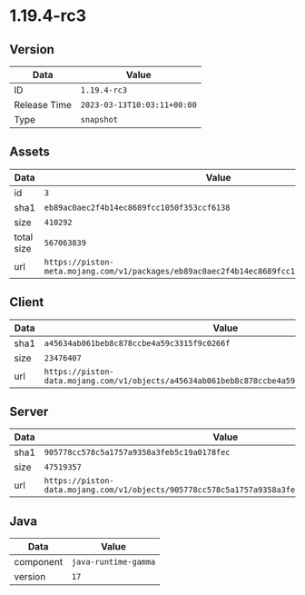 # 1.19.4-rc3

## Version

|**Data**        | **Value**                 |
|----------------|-------------------------|
| ID   | ```1.19.4-rc3```   |
| Release Time   | ```2023-03-13T10:03:11+00:00```   |
| Type   | ```snapshot```   |

## Assets

|**Data**        | **Value**                 |
|----------------|-------------------------|
| id   | ```3```   |
| sha1   | ```eb89ac0aec2f4b14ec8689fcc1050f353ccf6138```   |
| size   | ```410292```   |
| total size  | ```567063839```  |
| url       | ```https://piston-meta.mojang.com/v1/packages/eb89ac0aec2f4b14ec8689fcc1050f353ccf6138/3.json``` |

## Client

|**Data**        | **Value**                 |
|----------------|-------------------------|
| sha1   | ```a45634ab061beb8c878ccbe4a59c3315f9c0266f```   |
| size   | ```23476407```   |
| url       | ```https://piston-data.mojang.com/v1/objects/a45634ab061beb8c878ccbe4a59c3315f9c0266f/client.jar``` |

## Server

|**Data**        | **Value**                 |
|----------------|-------------------------|
| sha1   | ```905778cc578c5a1757a9358a3feb5c19a0178fec```   |
| size   | ```47519357```   |
| url       | ```https://piston-data.mojang.com/v1/objects/905778cc578c5a1757a9358a3feb5c19a0178fec/server.jar``` |

## Java

|**Data**        | **Value**                 |
|----------------|-------------------------|
| component   | ```java-runtime-gamma```   |
| version   | ```17```   |